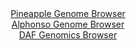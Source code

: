 <div id="Pineapple_Genome_Browser" align="center">
  <a href="https://igv.org/app/?sessionURL=blob:zZJdT9swFIb_iyXQJqWJnTRNEwlNpZQCYWO0Ki1FKHITJzU4drDdpKXqf5.pNu1mSPRi0yRf2Ef.eM_jZwtqIhUVHETAtZFvIwQsoJaiGeOyYuQbLokCUY6ZIhaQJCeS8JSAaAtyrDSejK7NyaXWlYoch.qqVWJeCFt5Ni7xq.C4UXYqSqcvGMMLIbEWUjmnEtfCoUXdasgCV5Vt3vZs38mwxg5m1VJwJZyK8CJpzH3Jr1JSEC5KkpQrpuk.QGLymIyZneMvvem4l6ZEqZhsLrOTXnzZu_MGk_mw059Pbi6mk870eEwLjvVKkpNBgYZfs2LS7q_ITB255_VCjhB56p9eL.GRd3Y8WFdUEnWCAtRtIwS7oUFDeUbW_1PXZtADO_c28zgc53E8K9bMv1kOOhdPLzSskbp9p..dBZhIV8YEkC5lECFoebBj.W6n9TZFXQvCNzpSUBA9PFpAS5w.m.0PW6A3lfEFKPKy2qtjASEzIkHUCiEMUBi6fjtowzBEO2sLVpL9PbTnk1EYQLfnup0kp0wbmbNE8UrZmHO7TnO7eD2QZbd_2mdB_npXzs7WG0YCv_5uXLq9hYN78SeaITQEzOP7DzStfiTTP_HuI0FsvThUtuF4JIZVfXZ1DxsDphvHc3J1PW7yon3__C6gw.DkQpZYm_2mYpY_jauxpJhrU6ipogvKqN5MDUfRgAi5nhEXpIIJYyKQxeITtKCFfPj5t6De7nH3Aw--">Pineapple Genome Browser</a>
</div>
<div id="Alphonso_Genome_Browser" align="center">
  <a href="https://igv.org/app/?sessionURL=blob:zZJdb5swFIb_i6VWm0QAQ4CAFE2ka5q0XVYlY9lSVcgxhngDm9oGkkb573OjTbtZpeZi0yRf2Ef.eM_jZw9aIiTlDETAMaFnQggMIDe8W6CqLskMVUSCKEelJAYQJCeCMExAtAc5kgol81t9cqNULSPLoqruVYgV3JSuiSr0xBnqpIl5ZV3wskRrLpDiQlojgVpu0aLtdWSN6trUb7umZ2VIIQuV9YYzya2asCLt9H3pr1JaEMYrklZNqegxQKrz6IyZmaN38XIRY0ykvCG7aTaMb6bxZ_cyWV35F6vk42SZ.MvzBS0YUo0gQ.dWhgsvuBqHDaZVENZwMbhuv5XdKjlz359fbmsqiBzCAA76EEL_GQxlGdn.Tz3rQU_sm8x5f9J9mXjdms9G8y3e2qu5PWADf_pC3wcDlBw32gOANyKIoG24tm94jt97nsKBYduhpiM4BdH9gwGUQPi73n6_B2pXa1uAJI_NURwDcJERAaJeaNsBDEPH6wd9OwzhwdiDRpR_D.04mYeB7cSO46c5LZVWOUslq6WJGDNbnJvF04ks2ZkznoRNhz9dNVXyocCxi2J8N3kc3zX9P9J0NAH9.PEDdauvyfRPvHtNEFOtT5Wtmn7lZ85oFjjxdXbdj4vFclcNZo_Z6GLGXwR0GpyciwopvV9X9PKncS0SFDGlCy2VdE1LqnZLzZF3IIKOq8UFmJdcmwhEsX5jG7YBPfvtb0Hdw8PhBw--">Alphonso Genome Browser</a>
</div>


<div id="DAF_Genomics_Browser" align="center">
  <a href="https://igv.org/app/?sessionURL=blob:tZFra9swFIb_i6D95JtkJ64NYXiru5WOpiS4Zi4lnNnHsVfbciQ5aRry3ye8jkG7MQYdSELiXN5X5zmQLQpZ846EhFl0YlFKDCIrvltC2zd4DS1KEpbQSDSIwBIFdjmS8EBKkAqSxWddWSnVy9C2CyjNNXa8rXNpSdeC3pR8UBXqVJNZ0MIT72AnrZy3OlmBDU1f8U5yG_IcpTQdu8duvdqBPn7GVmNLXLVDo.pRdaVNaGOFVYJ2W3cFPv7FyH9Q1qt.F6XLaKy_wv1lMYuuLqNbN06yj9MPWTL_lCbT9HRZrztQg8CZ95Td3F7IfZVBisV1LBzMys235dzlJ.75afzY1wLljPr0zKOU.owcDdLwfNAISF4JGlLP8NmZwTzPfL66k6megeA1Ce_uDaIE5A86_e5A1L7XoIjEzTAyMwgXBQoSmoHj.DQI2MTzPScI6NE4kEE0b0zyIlkEvsMixqbWV2i1flk34_i00OvgW2F80Vnvf8U035zH8Y3TsuoLr9NhvThh73eTeIPb7YP3W1Cu9v_Hj5VctKB06MfzGQs0Wq_FTv3i4h7vj98B">DAF Genomics Browser</a>
</div>
